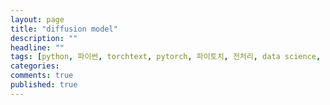 ```yaml
---
layout: page
title: "diffusion model"
description: ""
headline: ""
tags: [python, 파이썬, torchtext, pytorch, 파이토치, 전처리, data science, 데이터 분석, 딥러닝, 딥러닝 자격증, 머신러닝, 빅데이터]
categories: 
comments: true
published: true
---
```

